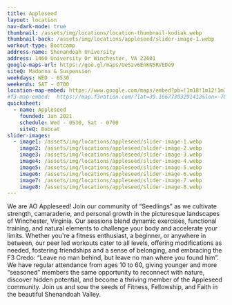 ```yaml
---
title: Appleseed
layout: location
nav-dark-mode: true
thumbnail: /assets/img/locations/location-thumbnail-kodiak.webp
thumbnail-back: /assets/img/locations/appleseed/slider-image-1.webp
workout-type: Bootcamp
address-name: Shenandoah University
address: 1460 University Dr Winchester, VA 22601
google-maps-url: https://goo.gl/maps/UeSzv6EnKN5RVEDe9
siteQ: Madonna & Suspension
weekdays: WED - 0530
weekends: SAT - 0700
location-map-embed: https://www.google.com/maps/embed?pb=!1m18!1m12!1m3!1d3093.354139608164!2d-78.16100338464172!3d39.16666917952993!2m3!1f0!2f0!3f0!3m2!1i1024!2i768!4f13.1!3m3!1m2!1s0x89b5eefe7c24a7a7%3A0xa401ba518b03c5b0!2sShenandoah%20University!5e0!3m2!1sen!2sus!4v1686844914676!5m2!1sen!2sus
#f3-map-embed:  https://map.f3nation.com/?lat=39.16677303291412&lon=-78.15840661175892&zoom=16
quicksheet:
  - name: Appleseed
    founded: Jan 2021
    schedule: Wed - 0530, Sat - 0700
    siteQ: Bobcat
slider-images:
  - image1: /assets/img/locations/appleseed/slider-image-1.webp
    image2: /assets/img/locations/appleseed/slider-image-2.webp
    image3: /assets/img/locations/appleseed/slider-image-3.webp
    image4: /assets/img/locations/appleseed/slider-image-4.webp
    image5: /assets/img/locations/appleseed/slider-image-5.webp
    image6: /assets/img/locations/appleseed/slider-image-6.webp
    image7: /assets/img/locations/appleseed/slider-image-7.webp
    image8: /assets/img/locations/appleseed/slider-image-8.webp
---
```


We are AO Appleseed! Join our community of “Seedlings” as we cultivate strength, camaraderie, and personal growth in the picturesque landscapes of Winchester, Virginia. Our sessions blend dynamic exercises, functional training, and natural elements to challenge your body and accelerate your limits. Whether you're a fitness enthusiast, a beginner, or anywhere in between, our peer led workouts cater to all levels, offering modifications as needed, fostering friendships and a sense of belonging, and embracing the F3 Credo: “Leave no man behind, but leave no man where you found him”. We have regular attendance from ages 10 to 60, giving younger and more “seasoned” members the same opportunity to reconnect with nature, discover hidden potential, and become a thriving member of the Appleseed community. Join us and sow the seeds of Fitness, Fellowship, and Faith in the beautiful Shenandoah Valley.